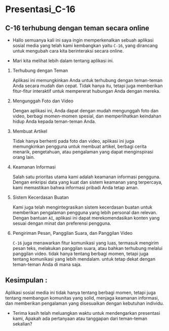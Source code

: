 # Presentasi_C-16

## C-16 terhubung dengan teman secara online

- Hallo semuanya kali ini saya ingin
  memperkenalkan sebuah aplikasi
  sosial media yang telah kami
  kembangkan yaitu `C-16`, yang
  dirancang untuk mengubah cara kita
  berinteraksi secara online.
   
- Mari kita melihat lebih dalam
  tentang aplikasi ini. 

1. Terhubung dengan Teman

   Aplikasi ini memungkinkan Anda
   untuk terhubung dengan teman-teman
   Anda secara mudah dan cepat. Tidak
   hanya itu, tetapi juga memberikan
   fitur-fitur interaktif untuk
   mempererat hubungan Anda dengan
   mereka.

3. Mengunggah Foto dan Video

   Dengan aplikasi ini, Anda dapat
   dengan mudah mengunggah foto dan
   video, berbagi momen-momen spesial,
   dan memperlihatkan keindahan hidup
   Anda kepada teman-teman Anda.

3. Membuat Artikel

   Tidak hanya berhenti pada foto dan
   video, aplikasi ini juga
   memungkinkan pengguna untuk membuat
   artikel, berbagi cerita menarik,
   pengetahuan, atau pengalaman yang
   dapat menginspirasi orang lain.

4. Keamanan Informasi

   Salah satu prioritas utama kami
   adalah keamanan informasi pengguna.
   Dengan enkripsi data yang kuat dan
   sistem keamanan yang terpercaya,
   kami memastikan bahwa informasi
   pribadi Anda tetap aman.

5. Sistem Kecerdasan Buatan

   Kami juga telah mengintegrasikan
   sistem kecerdasan buatan untuk
   memberikan pengalaman pengguna yang
   lebih personal dan relevan. Dengan
   bantuan `AI`, aplikasi ini dapat
   merekomendasikan konten yang sesuai
   dengan minat dan preferensi
   pengguna.

6. Pengiriman Pesan, Panggilan Suara,
   dan Panggilan Video
   
   `C-16` juga menawarkan fitur
   komunikasi yang luas, termasuk
   mengirim pesan teks, melakukan
   panggilan suara, atau bahkan
   terhubung melalui panggilan video.
   tidak hanya tentang berbagi
   momen, tetapi juga tentang
   komunikasi yang lebih mendalam.
   untuk tetap dekat dengan
   teman-teman Anda di mana saja.

## Kesimpulan : 

Aplikasi sosial media ini tidak hanya tentang berbagi momen, tetapi juga tentang membangun komunitas yang solid, menjaga keamanan informasi, dan memberikan pengalaman yang disesuaikan dengan kebutuhan individu.

- Terima kasih telah
  meluangkan waktu untuk mendengarkan
  presentasi kami, Apakah ada
  pertanyaan atau tanggapan
  dari teman-teman sekalian?
